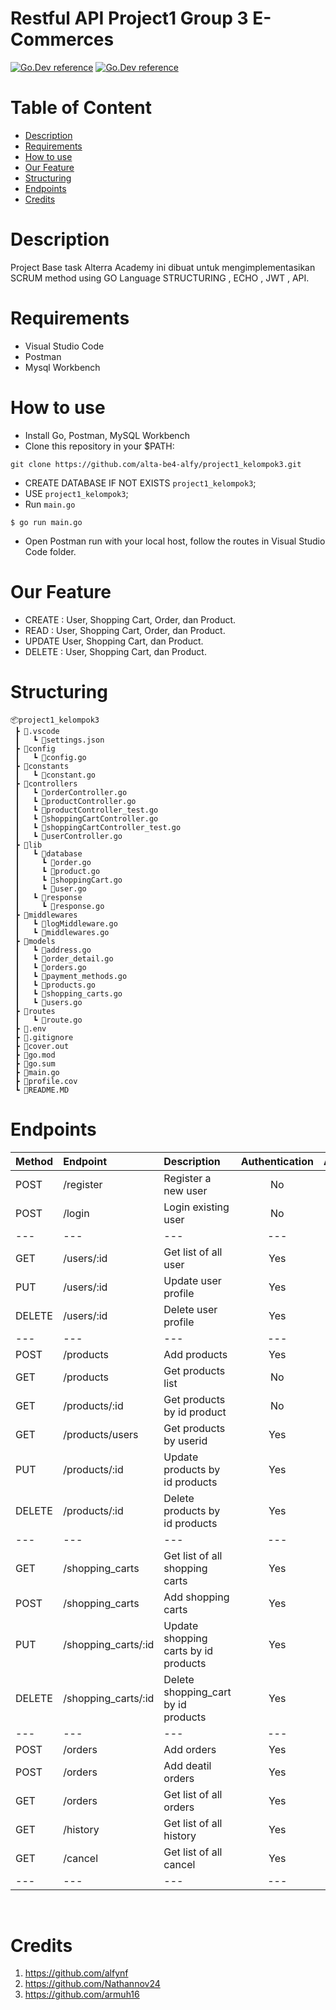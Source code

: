 # Restful API Project1 Group 3 E-Commerces

[![Go.Dev reference](https://img.shields.io/badge/gorm-reference-blue?logo=go&logoColor=blue)](https://pkg.go.dev/gorm.io/gorm?tab=doc)
[![Go.Dev reference](https://img.shields.io/badge/echo-reference-blue?logo=go&logoColor=blue)](https://github.com/labstack/echo)


# Table of Content

- [Description](#description)
- [Requirements](#Requirements)
- [How to use](#how-to-use)
- [Our Feature](#Our-Feature)
- [Structuring](#Structuring)
- [Endpoints](#endpoints)
- [Credits](#credits)


# Description

Project Base task Alterra Academy ini dibuat untuk mengimplementasikan SCRUM method using GO Language STRUCTURING , ECHO , JWT , API. 

# Requirements

* Visual Studio Code
* Postman
* Mysql Workbench

# How to use
- Install Go, Postman, MySQL Workbench
- Clone this repository in your $PATH:
```
git clone https://github.com/alta-be4-alfy/project1_kelompok3.git
```
* CREATE DATABASE IF NOT EXISTS `project1_kelompok3`;
* USE `project1_kelompok3`;
* Run `main.go`
```
$ go run main.go
```
* Open Postman run with your local host, follow the routes in Visual Studio Code folder.


# Our Feature
* CREATE : User, Shopping Cart, Order, dan Product.
* READ : User, Shopping Cart, Order, dan Product.
* UPDATE User, Shopping Cart, dan Product.
* DELETE : User, Shopping Cart, dan Product.


# Structuring
```
📦project1_kelompok3
 ┣ 📂.vscode
 ┃   ┗ 📜settings.json
 ┣ 📂config
 ┃   ┗ 📜config.go
 ┣ 📂constants
 ┃   ┗ 📜constant.go
 ┣ 📂controllers
 ┃   ┗ 📜orderController.go
 ┃   ┗ 📜productController.go
 ┃   ┗ 📜productController_test.go
 ┃   ┗ 📜shoppingCartController.go
 ┃   ┗ 📜shoppingCartController_test.go
 ┃   ┗ 📜userController.go
 ┣ 📂lib
 ┃   ┗ 📂database
 ┃     ┗ 📜order.go
 ┃     ┗ 📜product.go
 ┃     ┗ 📜shoppingCart.go
 ┃     ┗ 📜user.go
 ┃   ┗ 📂response
 ┃     ┗ 📜response.go
 ┣ 📂middlewares
 ┃   ┗ 📜logMiddleware.go
 ┃   ┗ 📜middlewares.go
 ┣ 📂models
 ┃   ┗ 📜address.go
 ┃   ┗ 📜order_detail.go
 ┃   ┗ 📜orders.go
 ┃   ┗ 📜payment_methods.go
 ┃   ┗ 📜products.go
 ┃   ┗ 📜shopping_carts.go
 ┃   ┗ 📜users.go
 ┣ 📂routes
 ┃   ┗ 📜route.go
 ┣ 📜.env
 ┣ 📜.gitignore
 ┣ 📜cover.out
 ┣ 📜go.mod
 ┣ 📜go.sum
 ┣ 📜main.go
 ┣ 📜profile.cov
 ┗ 📜README.MD
```

# Endpoints

| Method | Endpoint | Description| Authentication | Authorization
|:-----|:--------|:----------| :----------:| :----------:|
| POST  | /register | Register a new user | No | No
| POST | /login | Login existing user| No | No
|---|---|---|---|---|
| GET    | /users/:id | Get list of all user | Yes | Yes
| PUT | /users/:id | Update user profile | Yes | Yes
| DELETE | /users/:id | Delete user profile | Yes | Yes
|---|---|---|---|---|
| POST   | /products | Add products | Yes | Yes
| GET   | /products | Get products list | No | No
| GET   | /products/:id | Get products by id product | No | No
| GET   | /products/users | Get products by userid | Yes | Yes
| PUT | /products/:id | Update products by id products | Yes | Yes
| DELETE   | /products/:id | Delete products by id products | Yes | Yes
|---|---|---|---|---|
| GET | /shopping_carts | Get list of all shopping carts | Yes | Yes
| POST | /shopping_carts | Add shopping carts | Yes | Yes
| PUT | /shopping_carts/:id | Update shopping carts by id products | Yes | Yes
| DELETE | /shopping_carts/:id | Delete shopping_cart by id products | Yes | Yes
|---|---|---|---|---|
| POST | /orders | Add orders | Yes | Yes
| POST | /orders | Add deatil orders | Yes | Yes
| GET | /orders | Get list of all orders| Yes | Yes
| GET | /history | Get list of all history| Yes | Yes
| GET | /cancel | Get list of all cancel| Yes | Yes
|---|---|---|---|---|

<br>


# Credits

1. https://github.com/alfynf
2. https://github.com/Nathannov24
3. https://github.com/armuh16

